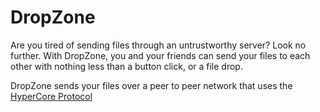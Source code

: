 # DropZone

Are you tired of sending files through an untrustworthy server? Look no further. With DropZone, you and your friends can send your files to each other with nothing less than a button click, or a file drop.

DropZone sends your files over a peer to peer network that uses the [HyperCore Protocol](https://hypercore-protocol.org)
